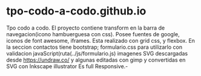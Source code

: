 # tpo-codo-a-codo.github.io
Tpo codo a codo.
El proyecto contiene transform en la barra de navegacion(icono hambuerguesa con css). Posee fuentes de google,
iconos de font awesome, iframes.
Esta realizado con grid css, y flexbox.
En la seccion contactos tiene bootstrap; formulario.css para utilizarlo con validacion javaScript(ruta(../js/formulario.js)
imagenes SVG descargadas desde https://undraw.co/ y algunas editadas con gimp y convertidas en SVG con Inkscape illustrator
Es full Responsive.-
